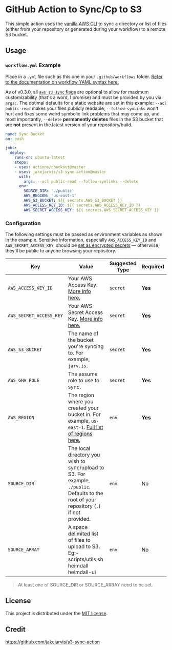 # GitHub Action to Sync/Cp to S3

This simple action uses the [vanilla AWS CLI](https://docs.aws.amazon.com/cli/index.html) to sync a directory or list of files (either from your repository or generated during your workflow) to a remote S3 bucket.

## Usage

### `workflow.yml` Example

Place in a `.yml` file such as this one in your `.github/workflows` folder. [Refer to the documentation on workflow YAML syntax here.](https://help.github.com/en/articles/workflow-syntax-for-github-actions)

As of v0.3.0, all [`aws s3 sync` flags](https://docs.aws.amazon.com/cli/latest/reference/s3/sync.html) are optional to allow for maximum customizability (that's a word, I promise) and must be provided by you via `args:`. The optimal defaults for a static website are set in this example: `--acl public-read` makes your files publicly readable, `--follow-symlinks` won't hurt and fixes some weird symbolic link problems that may come up, and most importantly, `--delete` **permanently deletes** files in the S3 bucket that are **not** present in the latest version of your repository/build.

```yaml
name: Sync Bucket
on: push

jobs:
  deploy:
    runs-on: ubuntu-latest
    steps:
    - uses: actions/checkout@master
    - uses: jakejarvis/s3-sync-action@master
      with:
        args: --acl public-read --follow-symlinks --delete
      env:
        SOURCE_DIR: './public'
        AWS_REGION: 'us-east-1'
        AWS_S3_BUCKET: ${{ secrets.AWS_S3_BUCKET }}
        AWS_ACCESS_KEY_ID: ${{ secrets.AWS_ACCESS_KEY_ID }}
        AWS_SECRET_ACCESS_KEY: ${{ secrets.AWS_SECRET_ACCESS_KEY }}
```


### Configuration

The following settings must be passed as environment variables as shown in the example. Sensitive information, especially `AWS_ACCESS_KEY_ID` and `AWS_SECRET_ACCESS_KEY`, should be [set as encrypted secrets](https://help.github.com/en/articles/virtual-environments-for-github-actions#creating-and-using-secrets-encrypted-variables) — otherwise, they'll be public to anyone browsing your repository.

| Key | Value | Suggested Type | Required |
| ------------- | ------------- | ------------- | ------------- |
| `AWS_ACCESS_KEY_ID` | Your AWS Access Key. [More info here.](https://docs.aws.amazon.com/general/latest/gr/managing-aws-access-keys.html) | `secret` | **Yes** |
| `AWS_SECRET_ACCESS_KEY` | Your AWS Secret Access Key. [More info here.](https://docs.aws.amazon.com/general/latest/gr/managing-aws-access-keys.html) | `secret` | **Yes** |
| `AWS_S3_BUCKET` | The name of the bucket you're syncing to. For example, `jarv.is`. | `secret` | **Yes** |
| `AWS_GHA_ROLE` | The assume role to use to sync. | `secret` | **Yes** |
| `AWS_REGION` | The region where you created your bucket in. For example, `us-east-1`. [Full list of regions here.](https://docs.aws.amazon.com/AWSEC2/latest/UserGuide/using-regions-availability-zones.html#concepts-available-regions) | `env` | **Yes** |
| `SOURCE_DIR` | The local directory you wish to sync/upload to S3. For example, `./public`. Defaults to the root of your repository (`.`) if not provided. | `env` | No |
| `SOURCE_ARRAY` | A space delimited list of files to upload to S3. Eg:- scripts/utils.sh heimdall heimdall-ui | `env` | No |

> At least one of SOURCE_DIR or SOURCE_ARRAY need to be set.

## License

This project is distributed under the [MIT license](LICENSE.md).

## Credit

https://github.com/jakejarvis/s3-sync-action
